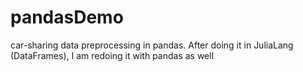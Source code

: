 # pandasDemo
car-sharing data preprocessing in pandas. After doing it in JuliaLang (DataFrames), I am redoing it with pandas as well
